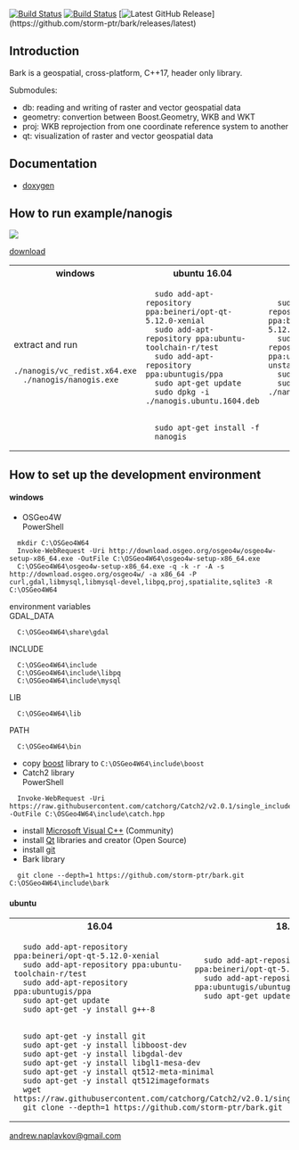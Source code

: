 [![Build Status](https://travis-ci.org/storm-ptr/bark.svg?branch=master)](https://travis-ci.org/storm-ptr/bark)
[![Build Status](https://ci.appveyor.com/api/projects/status/github/storm-ptr/bark?svg=true&branch=master)](https://ci.appveyor.com/project/storm-ptr/bark/branch/master)
[![Latest GitHub Release](https://img.shields.io/github/release/storm-ptr/bark.svg?)](https://github.com/storm-ptr/bark/releases/latest)

## Introduction

Bark is a geospatial, cross-platform, C++17, header only library.

Submodules:
- db: reading and writing of raster and vector geospatial data
- geometry: convertion between Boost.Geometry, WKB and WKT
- proj: WKB reprojection from one coordinate reference system to another
- qt: visualization of raster and vector geospatial data

## Documentation

* [doxygen](https://storm-ptr.github.io/bark/)

## How to run example/nanogis

![](https://user-images.githubusercontent.com/3381451/38042411-f93918b8-32bc-11e8-8be0-433668c62d42.png)

[download](https://github.com/storm-ptr/bark/releases/latest)

<table><tr><th>windows</th><th>ubuntu 16.04</th><th>ubuntu 18.04</th></tr><tr><td rowspan="2">
  extract and run

  ```
    ./nanogis/vc_redist.x64.exe
    ./nanogis/nanogis.exe
  ```
</td><td>

  ```
    sudo add-apt-repository ppa:beineri/opt-qt-5.12.0-xenial
    sudo add-apt-repository ppa:ubuntu-toolchain-r/test
    sudo add-apt-repository ppa:ubuntugis/ppa
    sudo apt-get update
    sudo dpkg -i ./nanogis.ubuntu.1604.deb
  ```
</td><td>

  ```
    sudo add-apt-repository ppa:beineri/opt-qt-5.12.0-bionic
    sudo add-apt-repository ppa:ubuntugis/ubuntugis-unstable
    sudo apt-get update
    sudo dpkg -i ./nanogis.ubuntu.1804.deb
  ```
</td></tr><tr><td colspan="2">

  ```
    sudo apt-get install -f
    nanogis
  ```
</td></tr></table>

## How to set up the development environment

#### windows

  * OSGeo4W<br>
  PowerShell
  ```
    mkdir C:\OSGeo4W64
    Invoke-WebRequest -Uri http://download.osgeo.org/osgeo4w/osgeo4w-setup-x86_64.exe -OutFile C:\OSGeo4W64\osgeo4w-setup-x86_64.exe
    C:\OSGeo4W64\osgeo4w-setup-x86_64.exe -q -k -r -A -s http://download.osgeo.org/osgeo4w/ -a x86_64 -P curl,gdal,libmysql,libmysql-devel,libpq,proj,spatialite,sqlite3 -R C:\OSGeo4W64
  ```
  environment variables<br>
  GDAL_DATA
  ```
    C:\OSGeo4W64\share\gdal
  ```
  INCLUDE
  ```
    C:\OSGeo4W64\include
    C:\OSGeo4W64\include\libpq
    C:\OSGeo4W64\include\mysql
  ```
  LIB
  ```
    C:\OSGeo4W64\lib
  ```
  PATH
  ```
    C:\OSGeo4W64\bin
  ```
  * copy [boost](https://www.boost.org/users/download/) library to ```C:\OSGeo4W64\include\boost```
  * Catch2 library<br>
  PowerShell
  ```
    Invoke-WebRequest -Uri https://raw.githubusercontent.com/catchorg/Catch2/v2.0.1/single_include/catch.hpp -OutFile C:\OSGeo4W64\include\catch.hpp
  ```
  * install [Microsoft Visual C++](https://www.visualstudio.com/vs/cplusplus/) (Community)
  * install [Qt](https://www.qt.io/download) libraries and creator (Open Source)
  * install [git](https://git-scm.com/downloads)
  * Bark library
  ```
    git clone --depth=1 https://github.com/storm-ptr/bark.git C:\OSGeo4W64\include\bark
  ```

#### ubuntu

<table><tr><th>16.04</th><th>18.04</th></tr><tr><td>

  ```
	sudo add-apt-repository ppa:beineri/opt-qt-5.12.0-xenial
	sudo add-apt-repository ppa:ubuntu-toolchain-r/test
	sudo add-apt-repository ppa:ubuntugis/ppa
	sudo apt-get update
	sudo apt-get -y install g++-8
  ```
</td><td>

  ```
	sudo add-apt-repository ppa:beineri/opt-qt-5.12.0-bionic
	sudo add-apt-repository ppa:ubuntugis/ubuntugis-unstable
	sudo apt-get update
  ```
</td></tr><tr><td colspan="2">

  ```
	sudo apt-get -y install git
	sudo apt-get -y install libboost-dev
	sudo apt-get -y install libgdal-dev
	sudo apt-get -y install libgl1-mesa-dev
	sudo apt-get -y install qt512-meta-minimal
	sudo apt-get -y install qt512imageformats
    wget https://raw.githubusercontent.com/catchorg/Catch2/v2.0.1/single_include/catch.hpp
    git clone --depth=1 https://github.com/storm-ptr/bark.git
  ```
</td></tr></table>

andrew.naplavkov@gmail.com
